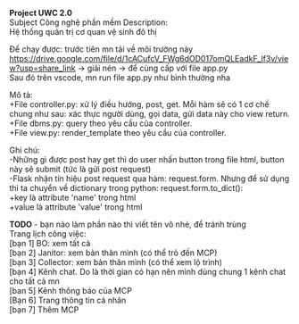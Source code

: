 **Project UWC 2.0**  
Subject Công nghệ phần mềm
Description:  
Hệ thống quản trị cơ quan vệ sinh đô thị  


Để chạy được: trước tiên mn tải về môi trường này https://drive.google.com/file/d/1cACufcV_FWg6dOD017omQLEadkF_lf3v/view?usp=share_link -> giải nén -> để cùng cấp với file app.py  
Sau đó trên vscode, mn run file app.py như bình thường nha  

Mô tả:  
+File controller.py: xử lý điều hướng, post, get. Mỗi hàm sẽ có 1 cơ chế chung như sau: xác thực người dùng, gọi data, gửi data này cho view return.  
+File dbms.py: query theo yêu cầu của controller.  
+File view.py: render_template theo yêu cầu của controller.  

Ghi chú:  
-Những gì được post hay get thì do user nhấn button trong file html, button này sẽ submit (tức là gửi post request)   
-Flask nhận tín hiệu post request qua hàm: request.form. Nhưng để sử dụng thì ta chuyển về dictionary trong python: request.form.to_dict():  
+key là attribute 'name' trong html  
+value là attribute 'value' trong html  

**TODO** - bạn nào làm phần nào thì viết tên vô nhé, để tránh trùng  
Trang lịch công việc:  
[bạn 1] BO: xem tất cả  
[bạn 2] Janitor: xem bản thân mình (có thể trỏ đến MCP)  
[bạn 3] Collector: xem bản thân mình (có thể xem lộ trình)  
[bạn 4] Kênh chat. Do là thời gian có hạn nên mình dùng chung 1 kênh chat cho tất cả mn  
[ban 5] Kênh thông báo của MCP  
[Bạn 6] Trang thông tin cá nhân  
[bạn 7] Thêm MCP  
